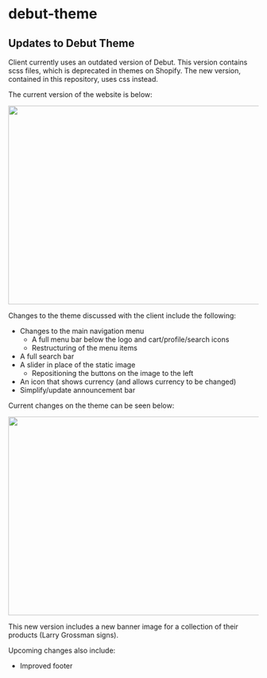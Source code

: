 # debut-theme

## Updates to Debut Theme

Client currently uses an outdated version of Debut. This version contains scss files, which is deprecated in themes on Shopify. The new version, contained in this repository, uses css instead.

The current version of the website is below:

<img src="https://github.com/bcmclean/debut-theme/blob/master/current-webpage.png" width="800" height="400">

Changes to the theme discussed with the client include the following:
  - Changes to the main navigation menu
    - A full menu bar below the logo and cart/profile/search icons
    - Restructuring of the menu items
  - A full search bar
  - A slider in place of the static image
    - Repositioning the buttons on the image to the left
  - An icon that shows currency (and allows currency to be changed)
  - Simplify/update announcement bar 

Current changes on the theme can be seen below:

<img src="https://github.com/bcmclean/debut-theme/blob/master/changes-version-1.0.png" width="800" height="400">

This new version includes a new banner image for a collection of their products (Larry Grossman signs).

Upcoming changes also include:
  - Improved footer
